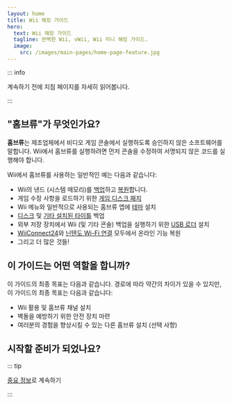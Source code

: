 ```yaml
---
layout: home
title: Wii 해킹 가이드
hero:
  text: Wii 해킹 가이드
  tagline: 완벽한 Wii, vWii, Wii 미니 해킹 가이드.
  image:
    src: /images/main-pages/home-page-feature.jpg
---
```


::: info

계속하기 전에 지침 페이지를 자세히 읽어봅니다.

:::

## "홈브류"가 무엇인가요?

**홈브류**는 제조업체에서 비디오 게임 콘솔에서 실행하도록 승인하지 않은 소프트웨어를 말합니다. Wii에서 홈브류를 실행하려면 먼저 콘솔을 수정하여 서명되지 않은 코드를 실행해야 합니다.

Wii에서 홈브류를 사용하는 일반적인 예는 다음과 같습니다:

- Wii의 낸드 (시스템 메모리)를 [백업](bootmii)하고 [복원](bootmiirecover)합니다.
- 게임 수정 사항을 로드하기 위한 [게임 디스크 패치](https://wiki.hacks.guide/wiki/Wii:Riivolution)
- Wii 메뉴와 일반적으로 사용되는 홈브류 앱에 [테마](themes) 설치
- [디스크](dump-games) 및 [기타 설치된 타이틀](dump-wads) 백업
- 외부 저장 장치에서 Wii (및 기타 콘솔) 백업을 실행하기 위한 [USB 로더](wii-loaders) 설치
- [WiiConnect24](wiiconnect24)와 [닌텐도 Wi-Fi 연결](nintendowfc) 모두에서 온라인 기능 복원
- 그리고 더 많은 것들!

## 이 가이드는 어떤 역할을 합니까?

이 가이드의 최종 목표는 다음과 같습니다. 경로에 따라 약간의 차이가 있을 수 있지만, 이 가이드의 최종 목표는 다음과 같습니다:

- Wii 활용 및 홈브류 채널 설치
- 벽돌을 예방하기 위한 안전 장치 마련
- 여러분의 경험을 향상시킬 수 있는 다른 홈브류 설치 (선택 사항)

## 시작할 준비가 되었나요?

::: tip

[중요 정보](key-information)로 계속하기

:::
